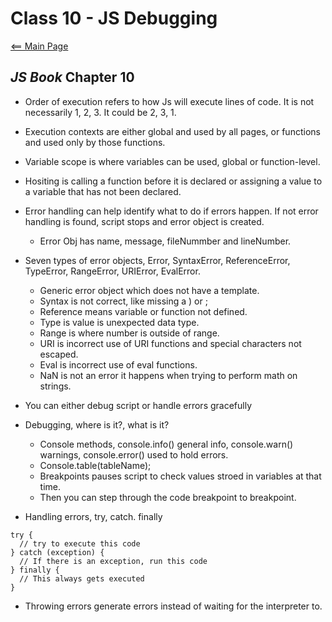 # Class 10 - JS Debugging

[<== Main Page](../README.md)

## *JS Book* Chapter 10

- Order of execution refers to how Js will execute lines of code. It is not necessarily 1, 2, 3. It could be 2, 3, 1.

- Execution contexts are either global and used by all pages, or functions and used only by those functions.

- Variable scope is where variables can be used, global or function-level.

- Hositing is calling a function before it is declared or assigning a value to a variable that has not been declared.

- Error handling can help identify what to do if errors happen. If not error handling is found, script stops and error object is created.
  - Error Obj has name, message, fileNummber and lineNumber.

- Seven types of error objects, Error, SyntaxError, ReferenceError, TypeError, RangeError, URIError, EvalError.
  - Generic error object which does not have a template.
  - Syntax is not correct, like missing a ) or ;
  - Reference means variable or function not defined.
  - Type is value is unexpected data type.
  - Range is where number is outside of range.
  - URI is incorrect use of URI functions and special characters not escaped.
  - Eval is incorrect use of eval functions.
  - NaN is not an error it happens when trying to perform math on strings.

- You can either debug script or handle errors gracefully
- Debugging, where is it?, what is it?
  - Console methods, console.info() general info, console.warn() warnings, console.error() used to hold errors.
  - Console.table(tableName);
  - Breakpoints pauses script to check values stroed in variables at that time.
  - Then you can step through the code breakpoint to breakpoint.
- Handling errors, try, catch. finally

```render-javascript
try {
  // try to execute this code
} catch (exception) {
  // If there is an exception, run this code
} finally {
  // This always gets executed
}
```

- Throwing errors generate errors instead of waiting for the interpreter to.
